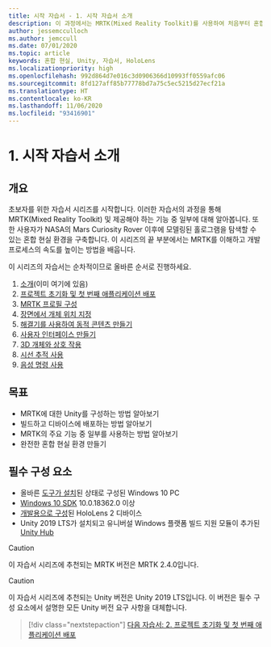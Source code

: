 ```yaml
---
title: 시작 자습서 - 1. 시작 자습서 소개
description: 이 과정에서는 MRTK(Mixed Reality Toolkit)를 사용하여 처음부터 혼합 현실 애플리케이션을 만드는 방법을 보여줍니다.
author: jessemcculloch
ms.author: jemccull
ms.date: 07/01/2020
ms.topic: article
keywords: 혼합 현실, Unity, 자습서, HoloLens
ms.localizationpriority: high
ms.openlocfilehash: 992d864d7e016c3d0906366d10993ff0559afc06
ms.sourcegitcommit: 8fd127aff85b77778bd7a75c5ec5215d27ecf21a
ms.translationtype: HT
ms.contentlocale: ko-KR
ms.lasthandoff: 11/06/2020
ms.locfileid: "93416901"
---
```

# <a name="1-introduction-to-the-getting-started-tutorials"></a>1. 시작 자습서 소개

## <a name="overview"></a>개요

초보자를 위한 자습서 시리즈를 시작합니다. 이러한 자습서의 과정을 통해 MRTK(Mixed Reality Toolkit) 및 제공해야 하는 기능 중 일부에 대해 알아봅니다. 또한 사용자가 NASA의 Mars Curiosity Rover 이후에 모델링된 홀로그램을 탐색할 수 있는 혼합 현실 환경을 구축합니다. 이 시리즈의 끝 부분에서는 MRTK를 이해하고 개발 프로세스의 속도를 높이는 방법을 배웁니다.

이 시리즈의 자습서는 순차적이므로 올바른 순서로 진행하세요.

1. [소개](mr-learning-base-01.md)(이미 여기에 있음)
2. [프로젝트 초기화 및 첫 번째 애플리케이션 배포](mr-learning-base-02.md)
3. [MRTK 프로필 구성](mr-learning-base-03.md)
4. [장면에서 개체 위치 지정](mr-learning-base-04.md)
5. [해결기를 사용하여 동적 콘텐츠 만들기](mr-learning-base-05.md)
6. [사용자 인터페이스 만들기](mr-learning-base-06.md)
7. [3D 개체와 상호 작용](mr-learning-base-07.md)
8. [시선 추적 사용](mr-learning-base-08.md)
9. [음성 명령 사용](mr-learning-base-09.md)

## <a name="objectives"></a>목표

* MRTK에 대한 Unity를 구성하는 방법 알아보기
* 빌드하고 디바이스에 배포하는 방법 알아보기
* MRTK의 주요 기능 중 일부를 사용하는 방법 알아보기
* 완전한 혼합 현실 환경 만들기

## <a name="prerequisites"></a>필수 구성 요소

* 올바른 [도구가 설치](../../install-the-tools.md)된 상태로 구성된 Windows 10 PC
* [Windows 10 SDK](https://developer.microsoft.com/windows/downloads/windows-10-sdk/) 10.0.18362.0 이상
* [개발용으로 구성](../../platform-capabilities-and-apis/using-visual-studio.md#enabling-developer-mode)된 HoloLens 2 디바이스
* Unity 2019 LTS가 설치되고 유니버설 Windows 플랫폼 빌드 지원 모듈이 추가된 <a href="https://docs.unity3d.com/Manual/GettingStartedInstallingHub.html" target="_blank">Unity Hub</a>

> [!CAUTION]
> 이 자습서 시리즈에 추천되는 MRTK 버전은 MRTK 2.4.0입니다.

> [!CAUTION]
> 이 자습서 시리즈에 추천되는 Unity 버전은 Unity 2019 LTS입니다. 이 버전은 필수 구성 요소에서 설명한 모든 Unity 버전 요구 사항을 대체합니다.

> [!div class="nextstepaction"]
> [다음 자습서: 2. 프로젝트 초기화 및 첫 번째 애플리케이션 배포](mr-learning-base-02.md)

